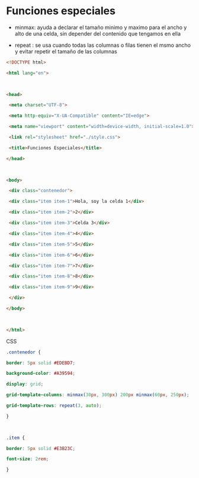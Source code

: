 # Funciones especiales

-   minmax: ayuda a declarar el tamaño minimo y maximo para el ancho y alto de una celda, sin depender del contenido que tengamos en ella
    
-   repeat : se usa cuando todas las columnas o filas tienen el msmo ancho y evitar repetir el tamaño de las columnas

```html
<!DOCTYPE html>

<html lang="en">

  

<head>

 <meta charset="UTF-8">

 <meta http-equiv="X-UA-Compatible" content="IE=edge">

 <meta name="viewport" content="width=device-width, initial-scale=1.0">

 <link rel="stylesheet" href="./style.css">

 <title>Funciones Especiales</title>

</head>

  

<body>

 <div class="contenedor">

 <div class="item item-1">Hola, soy la celda 1</div>

 <div class="item item-2">2</div>

 <div class="item item-3">Celda 3</div>

 <div class="item item-4">4</div>

 <div class="item item-5">5</div>

 <div class="item item-6">6</div>

 <div class="item item-7">7</div>

 <div class="item item-8">8</div>

 <div class="item item-9">9</div>

 </div>

</body>

  

</html>
```
 
 CSS
 ```css
 .contenedor {

 border: 5px solid #EDEBD7;

 background-color: #A39594;

 display: grid;

 grid-template-columns: minmax(30px, 300px) 200px minmax(60px, 250px);

 grid-template-rows: repeat(3, auto); 

}

  

.item {

 border: 5px solid #E3B23C;

 font-size: 2rem;

}
```